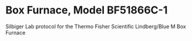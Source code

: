 # Box Furnace, Model BF51866C-1

Silbiger Lab protocol for the Thermo Fisher Scientific Lindberg/Blue M Box Furnace
